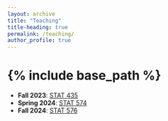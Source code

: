```yaml
---
layout: archive
title: "Teaching"
title-heading: true
permalink: /teaching/
author_profile: true
---
```


{% include base_path %}
===
* <b>Fall 2023</b>: <a href="https://www.math.wsu.edu/faculty/ccai/stat435.html">STAT 435<a>
* <b>Spring 2024</b>: <a href="https://www.math.wsu.edu/faculty/ccai/stat574.html">STAT 574<a>
* <b>Fall 2024</b>: <a href="/teaching/stat576">STAT 576<a>
